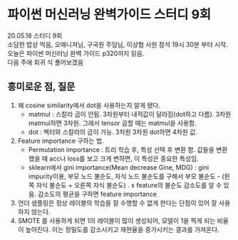 # 파이썬 머신러닝 완벽가이드 스터디 9회
20.05.18 스터디 9회   
소담한 밥상 먹음, 오매니져님, 구국원 주임님, 이상협 사원 참석
19시 30분 부터 시작.  
오늘은 파이썬 머신러닝 완벽 가이드 p320까지 읽음.  
다음 주에 회귀 식 풀어보겠음  



## 흥미로운 점, 질문
1. 왜 cosine similarity에서 dot을 사용하는지 알게 됐다.
	- matmul : 스칼라 곱이 안됨. 3차원부터 내적값이 달라짐(dot하고 다름). 3차원 matmul하면 3차원. 그래서 tensor 곱할 때는 matmul을 사용함.  
	- dot : 벡터와 스칼라의 곱이 가능. 3차원 3차원 dot하면 4차원 값. 
2. Feature importance 구하는 법.   
	- Permutation importance : 트리 학습 후, 특성 선택 후 변환 함. 값들을 변환했을 때 acc나 loss를 보고 크게 변하면, 이 특성은 중요한 특성임.  
	- sklearn에서 gini importance(Mean decrease Gine, MDG) : gini impurity이용, 부모 노드 불순도, 자식 노드 불순도를 구해서 부모 불순도 - (왼쪽 자식 불순도 + 오른쪽 자식 불순도) . x feature의 불순도 감소도를 알 수 있음. 감소도의 평균을 구하면 feature importance
3. 언더 샘플링은 정상 레이블의 학습을 잘 수행할 수 없게 한다는 단점이 있어 잘 사용하지 않는다.  
4. SMOTE 를 사용하게 되면 1의 레이블이 많이 생성되어, 모델이 1을 찍게 되는 비율이 높아진다. 이는 정밀도를 감소시키고 재현율을 증가시키는 결과를 가져온다. 
